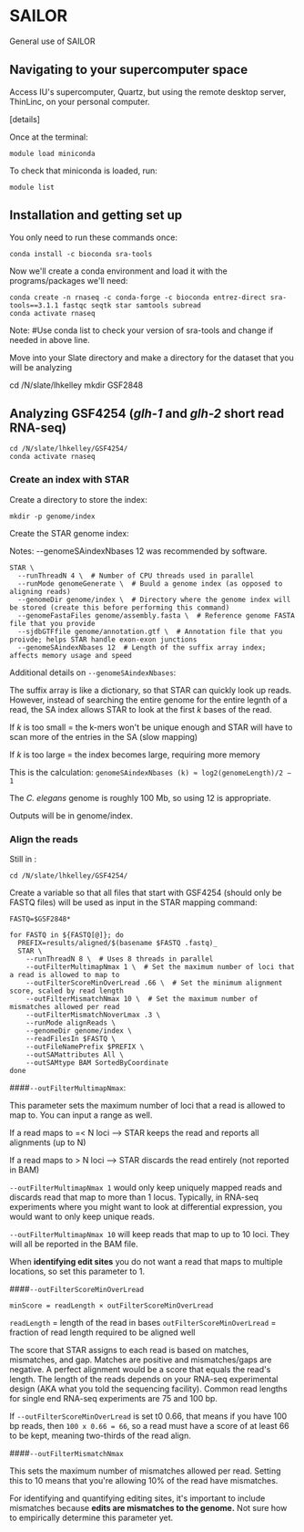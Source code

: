 # SAILOR
General use of SAILOR

## Navigating to your supercomputer space

Access IU's supercomputer, Quartz, but using the remote desktop server, ThinLinc, on your personal computer.

[details]

Once at the terminal:

```console
module load miniconda
```
To check that miniconda is loaded, run:

```console
module list
```

## Installation and getting set up

You only need to run these commands once:

```console
conda install -c bioconda sra-tools
```
Now we'll create a conda environment and load it with the programs/packages we'll need:

```console
conda create -n rnaseq -c conda-forge -c bioconda entrez-direct sra-tools==3.1.1 fastqc seqtk star samtools subread
conda activate rnaseq
```

Note: #Use conda list to check your version of sra-tools and change if needed in above line.

Move into your Slate directory and make a directory for the dataset that you will be analyzing

cd /N/slate/lhkelley
mkdir GSF2848

## Analyzing GSF4254 (*glh-1* and *glh-2* short read RNA-seq)

```console
cd /N/slate/lhkelley/GSF4254/
conda activate rnaseq
```
### Create an index with STAR

Create a directory to store the index:

```console
mkdir -p genome/index
```
Create the STAR genome index:

Notes: 
--genomeSAindexNbases 12 was recommended by software.

```console
STAR \
  --runThreadN 4 \  # Number of CPU threads used in parallel
  --runMode genomeGenerate \  # Buuld a genome index (as opposed to aligning reads)
  --genomeDir genome/index \  # Directory where the genome index will be stored (create this before performing this command)
  --genomeFastaFiles genome/assembly.fasta \  # Reference genome FASTA file that you provide
  --sjdbGTFfile genome/annotation.gtf \  # Annotation file that you proivde; helps STAR handle exon-exon junctions
  --genomeSAindexNbases 12  # Length of the suffix array index; affects memory usage and speed
```
Additional details on ```--genomeSAindexNbases```:

The suffix array is like a dictionary, so that STAR can quickly look up reads. However, instead of searching the entire genome for the entire legnth of a read, the SA index allows STAR to look at the first *k* bases of the read.

If *k* is too small = the k-mers won't be unique enough and STAR will have to scan more of the entries in the SA (slow mapping)

If *k* is too large = the index becomes large, requiring more memory

This is the calculation: ```genomeSAindexNbases (k) ≈ log2​(genomeLength)/2 − 1```

The *C. elegans* genome is roughly 100 Mb, so using 12 is appropriate.

Outputs will be in genome/index.

### Align the reads

Still in :

```console
cd /N/slate/lhkelley/GSF4254/
```

Create a variable so that all files that start with GSF4254 (should only be FASTQ files) will be used as input in the STAR mapping command:

```console
FASTQ=$GSF2848*
```
```console
for FASTQ in ${FASTQ[@]}; do
  PREFIX=results/aligned/$(basename $FASTQ .fastq)_
  STAR \
    --runThreadN 8 \  # Uses 8 threads in parallel
    --outFilterMultimapNmax 1 \  # Set the maximum number of loci that a read is allowed to map to
    --outFilterScoreMinOverLread .66 \  # Set the minimum alignment score, scaled by read length
    --outFilterMismatchNmax 10 \  # Set the maximum number of mismatches allowed per read
    --outFilterMismatchNoverLmax .3 \
    --runMode alignReads \
    --genomeDir genome/index \
    --readFilesIn $FASTQ \
    --outFileNamePrefix $PREFIX \
    --outSAMattributes All \
    --outSAMtype BAM SortedByCoordinate
done
```

####```--outFilterMultimapNmax```:

This parameter sets the maximum number of loci that a read is allowed to map to. You can input a range as well.

If a read maps to =< N loci --> STAR keeps the read and reports all alignments (up to N)

If a read maps to > N loci --> STAR discards the read entirely (not reported in BAM)

```--outFilterMultimapNmax 1``` would only keep uniquely mapped reads and discards read that map to more than 1 locus. Typically, in RNA-seq experiments where you might want to look at differential expression, you would want to only keep unique reads.

```--outFilterMultimapNmax 10``` will keep reads that map to up to 10 loci. They will all be reported in the BAM file.

When **identifying edit sites** you do not want a read that maps to multiple locations, so set this parameter to 1.

####```--outFilterScoreMinOverLread```

```minScore = readLength × outFilterScoreMinOverLread```

```readLength``` = length of the read in bases
```outFilterScoreMinOverLread``` = fraction of read length required to be aligned well

The score that STAR assigns to each read is based on matches, mismatches, and gap. Matches are positive and mismatches/gaps are negative. A perfect alignment would be a score that equals the read's length. The length of the reads depends on your RNA-seq experimental design (AKA what you told the sequencing facility). Common read lengths for single end RNA-seq experiments are 75 and 100 bp.

If ```--outFilterScoreMinOverLread``` is set t0 0.66, that means if you have 100 bp reads, then ```100 x 0.66 = 66```, so a read must have a score of at least 66 to be kept, meaning two-thirds of the read align.

####```--outFilterMismatchNmax```

This sets the maximum number of mismatches allowed per read. Setting this to 10 means that you're allowing 10% of the read have mismatches.

For identifying and quantifying editing sites, it's important to include mismatches because **edits are mismatches to the genome.** Not sure how to empirically determine this parameter yet.
